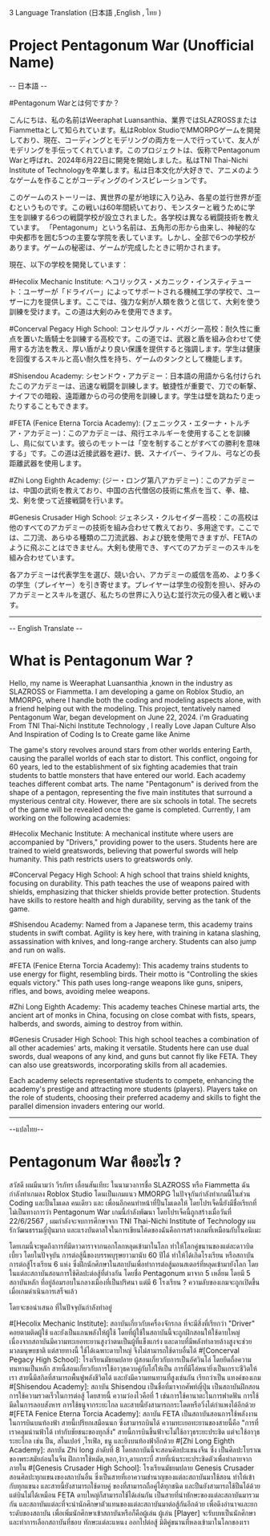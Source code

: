 3 Language Translation (日本語 ,English , ไทย )

# Project Pentagonum War (Unofficial Name)

-- 日本語 -- 

#Pentagonum Warとは何ですか？

こんにちは、私の名前はWeeraphat Luansanthia、業界ではSLAZROSSまたはFiammettaとして知られています。私はRoblox StudioでMMORPGゲームを開発しており、現在、コーディングとモデリングの両方を一人で行っていて、友人がモデリングを手伝ってくれています。このプロジェクトは、仮称でPentagonum Warと呼ばれ、2024年6月22日に開発を開始しました。私はTNI Thai-Nichi Institute of Technologyを卒業します。私は日本文化が大好きで、アニメのようなゲームを作ることがコーディングのインスピレーションです。

このゲームのストーリーは、異世界の星が地球に入り込み、各星の並行世界が歪むというものです。この戦いは60年間続いており、モンスターと戦うために学生を訓練する6つの戦闘学校が設立されました。各学校は異なる戦闘技術を教えています。
「Pentagonum」という名前は、五角形の形から由来し、神秘的な中央都市を囲む5つの主要な学院を表しています。しかし、全部で6つの学校があります。ゲームの秘密は、ゲームが完成したときに明かされます。

現在、以下の学校を開発しています：

#Hecolix Mechanic Institute: 
ヘコリックス・メカニック・インスティテュート：ユーザーが「ドライバー」によってサポートされる機械工学の学校で、ユーザーに力を提供します。ここでは、強力な剣が人類を救うと信じて、大剣を使う訓練を受けます。この道は大剣のみを使用できます。

#Concerval Pegacy High School: 
コンセルヴァル・ペガシー高校：耐久性に重点を置いた盾騎士を訓練する高校です。この道では、武器と盾を組み合わせて使用する方法を教え、厚い盾がより良い保護を提供すると強調します。学生は健康を回復するスキルと高い耐久性を持ち、ゲームのタンクとして機能します。

#Shisendou Academy: 
シセンドウ・アカデミー：日本語の用語から名付けられたこのアカデミーは、迅速な戦闘を訓練します。敏捷性が重要で、刀での斬撃、ナイフでの暗殺、遠距離からの弓の使用を訓練します。学生は壁を跳ねたり走ったりすることもできます。

#FETA (Fenice Eterna Torcia Academy):
(フェニックス・エターナ・トルチア・アカデミー)：このアカデミーは、飛行エネルギーを使用することを訓練し、鳥に似ています。彼らのモットーは「空を制することがすべての勝利を意味する」です。この道は近接武器を避け、銃、スナイパー、ライフル、弓などの長距離武器を使用します。

#Zhi Long Eighth Academy: 
(ジー・ロング第八アカデミー)：このアカデミーは、中国の武術を教えており、中国の古代僧侶の技術に焦点を当て、拳、槍、戈、剣を使って近接戦闘を行います。

#Genesis Crusader High School: 
ジェネシス・クルセイダー高校：この高校は他のすべてのアカデミーの技術を組み合わせて教えており、多用途です。ここでは、二刀流、あらゆる種類の二刀流武器、および銃を使用できますが、FETAのように飛ぶことはできません。大剣も使用でき、すべてのアカデミーのスキルを組み合わせています。

各アカデミーは代表学生を選び、競い合い、アカデミーの威信を高め、より多くの学生（プレイヤー）を引き寄せます。プレイヤーは学生の役割を担い、好みのアカデミーとスキルを選び、私たちの世界に入り込む並行次元の侵入者と戦います。

-------------------------------------------------------------------------------------------------------------------------------

-- English Translate -- 

# What is Pentagonum War ?
Hello, my name is Weeraphat Luansanthia ,known in the industry as SLAZROSS or Fiammetta. I am developing a game on Roblox Studio, an MMORPG, where I handle both the coding and modeling aspects alone, with a friend helping out with the modeling. This project, tentatively named Pentagonum War, began development on June 22, 2024. i'm Graduating From TNI Thai-Nichi Institute Technology , I really Love Japan Culture Also And Inspiration of Coding Is to Create game like Anime  

The game's story revolves around stars from other worlds entering Earth, causing the parallel worlds of each star to distort. This conflict, ongoing for 60 years, led to the establishment of six fighting academies that train students to battle monsters that have entered our world. Each academy teaches different combat arts.
The name "Pentagonum" is derived from the shape of a pentagon, representing the five main institutes that surround a mysterious central city. However, there are six schools in total. The secrets of the game will be revealed once the game is completed.
Currently, I am working on the following academies:

#Hecolix Mechanic Institute: 
A mechanical institute where users are accompanied by "Drivers," providing power to the users. Students here are trained to wield greatswords, believing that powerful swords will help humanity. This path restricts users to greatswords only.

#Concerval Pegacy High School: 
A high school that trains shield knights, focusing on durability. This path teaches the use of weapons paired with shields, emphasizing that thicker shields provide better protection. Students have skills to restore health and high durability, serving as the tank of the game.

#Shisendou Academy: 
Named from a Japanese term, this academy trains students in swift combat. Agility is key here, with training in katana slashing, assassination with knives, and long-range archery. Students can also jump and run on walls.

#FETA (Fenice Eterna Torcia Academy): 
This academy trains students to use energy for flight, resembling birds. Their motto is "Controlling the skies equals victory." This path uses long-range weapons like guns, snipers, rifles, and bows, avoiding melee weapons.

#Zhi Long Eighth Academy: 
This academy teaches Chinese martial arts, the ancient art of monks in China, focusing on close combat with fists, spears, halberds, and swords, aiming to destroy from within.

#Genesis Crusader High School: 
This high school teaches a combination of all other academies' arts, making it versatile. Students here can use dual swords, dual weapons of any kind, and guns but cannot fly like FETA. They can also use greatswords, incorporating skills from all academies.

Each academy selects representative students to compete, enhancing the academy's prestige and attracting more students (players). Players take on the role of students, choosing their preferred academy and skills to fight the parallel dimension invaders entering our world.

-------------------------------------------------------------------------------------------------------------------------------


--แปลไทย--

# Pentagonum War คืออะไร ?

สวัสดี ผมมีนามว่า วีรภัทร เลื่อนสันเทียะ ในนามวงการชื่อ SLAZROSS หรือ Fiammetta ฉันกำลังทำเกมลง Roblox Studio โดนเป็นเกมแนว MMORPG ในปัจจุกันกำลังทำเกมนี้ในส่วน Coding และปั้นโมเดล คนเดียว และ เพื่อนอีกคนทำหน้าที่ปั้นโมเดลให้ โดยโปรเจ็คนี้ยังมีชื่อเรียกที่ไม่เป็นทางการว่า Pentagonum War เกมนี้กำลังพัฒนา โดยโปรเจ็คนี้ถูกสร้างเมื่อวันที่ 22/6/2567 , ผมกำลังจะจบการศึกษาจาก TNI Thai-Nichi Institute of Technology ผมรักวัฒนธรรมญี่ปุ่นมาก และแรงบันดาลใจในการเขียนโค้ดของฉันคือการสร้างเกมที่เหมือนกับในอนิเมะ

โดยเกมนี้จะพูดถึงการที่มีดาวดาราจากนอกโลกหลุดเข้ามาในโลก ทำให้โลกคู่ขนานของแต่ละดาวบิดเบี้ยว โดยในปัจจุบัน การต่อสู้นี้ของบรรพบุรุษยาวมานับ 60 ปีได้ ทำให้ได้เกิดโรงเรียน หรือสถาบันการต่อสู้โรงเรียน 6 แห่ง ซึ่งฝึกนักศึกษาในสถาบันเพื่อทำการต่อสู้มอนสเตอร์ที่หลุดเข้ามายังโลก โดยในแต่ละสถาบันสอนการใช้ศิลปะต่อสู้ที่ต่างกัน 
โดยชื่อ Pentagonum มาจาก 5 เหลี่ยม โดยมี 5 สถาบันหลัก ที่อยู่ล้อมรอบในกลางเมืองที่เป็นปริศนา แต่มี 6 โรงเรียน ?  ความลับของเกมจะถูกเปิดขึ้นเมื่อเกมดำเนินการเสร็จแล้ว

โดยจะขอนำเสนอ ที่ในปัจจุบันกำลังทำอยู่


#[Hecolix Mechanic Institute]: 
สถาบันเกี่ยวกับเครื่องจักรกล ที่จะมีสิ่งที่เรียกว่า "Driver" คอยตามติดผู้ใช้ และยังเป็นแกนพลังให้ผู้ใช้ โดยที่ผู้ใช้ในสถาบันนี้จะถูกฝึกสอนให้ใช้ดาบใหญ่ เนื่องจากสถาบันมีความทะเยอทะยานสูงว่าตนเป็นผู้ที่แข็งแกร่ง และดาบที่มีพลังทำลายล้างสูงจะช่วยมวลมนุษยชาติ แต่สายทางนี้ ใช้ได้เฉพาะดาบใหญ่ จึงไม่สามารถใช้ดาบอื่นได้
#[Concerval Pegacy High School]: 
โรงเรียนมัธยมปลาย ผู้สอนเกี่ยวกับการเป็นอัศวินโล่ โดยยึดถื่อความทนทานเป็นหลัก สายนี้สอนเกี่ยวกับการใช้อาวุธควบคู่กับโล่ให้เป็น การที่มีโล่หนายิ่งเป็นเกราะชีวิตให้เรา สายนี้มีสกิลที่สามารถพื้นฟูพลังชีวิตได้ และยังมีความทนทานที่สูงเช่นกัน เรียกว่าเป็น แทงค์ของเกม
#[Shisendou Academy]: 
สถาบัน Shisendou เป็นชื่อที่มาจากศัพท์ญี่ปุ่น เป็นสถาบันฝึกสอนการใช้ความรวดเร็วในการต่อสู้ โดยสายนี้ ความว่องไวคือที่ 1 เช่นการใช้คานาตะในการฟาดฟัน การใช้มีดในการลอบสังหาร การใช้ธนูจากระยะไกล
และสายนี้ยังสามารถกระโดดหรือวิ่งไต่กำแพงได้อีกด้วย 
#[FETA Fenice Eterna Torcia Academy]: 
สถาบัน FETA เป็นสถาบันสอนการใช้พลังงานในการบินบนท้องฟ้า สายนี้เปรียกเสมือนนก ซึ่งสามารถบินได้ 
ความทะเยอทะยานของสายนี้คือ "การที่เราคลุมน่านฟ้าได้ เท่ากับชัยชนะของทุกสิ่ง" สายนี้การบินขึ้นฟ้าจะไม่ใช้อาวุธระยะประชิด แต่จะใช้อาวุธระยะไกล เช่น ปืน, สไนเปอร์ ,ไรเฟิล, ธนู และยิงบนท้องฟ้าอีกด้วย 
#[Zhi Long Eighth Academy]: 
สถาบัน Zhi long ลำดับที่ 8 โดยสถาบันนี้จะสอนศิลปะแขนงจีน ซึ่ง เป็นศิลปะโบราณของพระสมัยก่อนในจีน ฝึกการใช้หมัด,หอก,ง้าว,ดาบกระบี่ สายที่เน้นระยะประชิดตัวเพื่อทำลายจากภายใน 
#[Genesis Crusader High School]: 
โรงเรียนมัธยมปลาย Genesis Crusader สอนศิลปะทุกแขนงของสถาบันอื่น ซึ่งเป็นสายที่เอาความชำนาญของแต่ละสถาบันมาใช้สอน ทำให้เข้ากับทุกแขนง และสายนี้ยังสามารถใช้ดาบคู่ ของที่สามารถถือคู่ได้ทุกชนิด และปืนยังสามารถใช้ปืนได้ด้วย แต่บินไม่ได้เหมือน FETA ดาบใหญ่ก็สามารถใช้ได้เล่นกัน เป็นสายที่นำทักษะของแต่ละสถาบันมารวมกัน 
และสถาบันแต่ละที่จะนำนักศึกษาตัวแทนของแต่ละสถาบันมาต่อสู้กันอีกด้วย เพื่อดึงอำนาจและยกระดับของสถาบัน เพื่อเพิ่มนักศึกษาเข้าสถาบันหรือก็คือผู้เล่น ผู้เล่น [Player] จะรับบทเป็นนักศึกษา และทำการเลือกสถาบันที่ชอบ ทักษะแต่ละแหนง ออกไปต่อสู้ มิติคู่ขนานที่หลงเข้ามาในโลกของเรา
